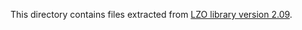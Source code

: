 This directory contains files extracted from
[LZO library version 2.09](http://www.oberhumer.com/opensource/lzo/download/lzo-2.09.tar.gz).
